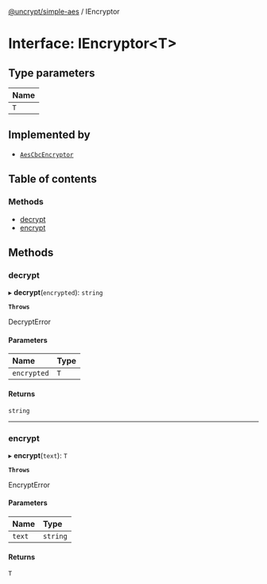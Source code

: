 [@uncrypt/simple-aes](../README.md) / IEncryptor

# Interface: IEncryptor<T\>

## Type parameters

| Name |
| :--- |
| `T`  |

## Implemented by

- [`AesCbcEncryptor`](../classes/AesCbcEncryptor.md)

## Table of contents

### Methods

- [decrypt](IEncryptor.md#decrypt)
- [encrypt](IEncryptor.md#encrypt)

## Methods

### decrypt

▸ **decrypt**(`encrypted`): `string`

**`Throws`**

DecryptError

#### Parameters

| Name        | Type |
| :---------- | :--- |
| `encrypted` | `T`  |

#### Returns

`string`

---

### encrypt

▸ **encrypt**(`text`): `T`

**`Throws`**

EncryptError

#### Parameters

| Name   | Type     |
| :----- | :------- |
| `text` | `string` |

#### Returns

`T`
